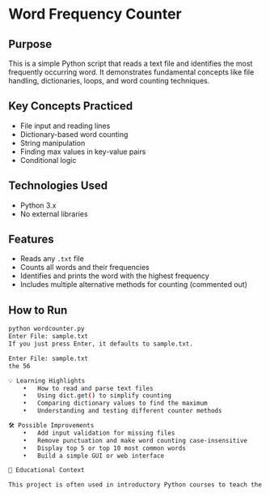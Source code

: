 # Word Frequency Counter

## Purpose  
This is a simple Python script that reads a text file and identifies the most frequently occurring word. It demonstrates fundamental concepts like file handling, dictionaries, loops, and word counting techniques.

## Key Concepts Practiced  
- File input and reading lines  
- Dictionary-based word counting  
- String manipulation  
- Finding max values in key-value pairs  
- Conditional logic

## Technologies Used  
- Python 3.x  
- No external libraries

## Features  
- Reads any `.txt` file  
- Counts all words and their frequencies  
- Identifies and prints the word with the highest frequency  
- Includes multiple alternative methods for counting (commented out)

## How to Run
```bash
python wordcounter.py
Enter File: sample.txt
If you just press Enter, it defaults to sample.txt.

Enter File: sample.txt
the 56

💡 Learning Highlights
	•	How to read and parse text files
	•	Using dict.get() to simplify counting
	•	Comparing dictionary values to find the maximum
	•	Understanding and testing different counter methods

🛠️ Possible Improvements
	•	Add input validation for missing files
	•	Remove punctuation and make word counting case-insensitive
	•	Display top 5 or top 10 most common words
	•	Build a simple GUI or web interface

🎯 Educational Context

This project is often used in introductory Python courses to teach the power of dictionaries and data parsing. It’s a great exercise in practical text analytics for beginners.
